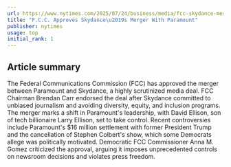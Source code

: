 ```yaml
---
url: https://www.nytimes.com/2025/07/24/business/media/fcc-skydance-merger-paramount.html
title: "F.C.C. Approves Skydance\u2019s Merger With Paramount"
publisher: nytimes
usage: top
initial_rank: 1
---
```

## Article summary
The Federal Communications Commission (FCC) has approved the merger between Paramount and Skydance, a highly scrutinized media deal. FCC Chairman Brendan Carr endorsed the deal after Skydance committed to unbiased journalism and avoiding diversity, equity, and inclusion programs. The merger marks a shift in Paramount's leadership, with David Ellison, son of tech billionaire Larry Ellison, set to take control. Recent controversies include Paramount's $16 million settlement with former President Trump and the cancellation of Stephen Colbert's show, which some Democrats allege was politically motivated. Democratic FCC Commissioner Anna M. Gomez criticized the approval, arguing it imposes unprecedented controls on newsroom decisions and violates press freedom.
